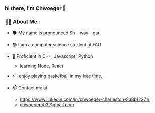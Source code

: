 ### hi there, i'm Chwoeger 👋


### :man_technologist: About Me :

- 🗣️ My name is pronounced Sh - way - gar

- 📚 I am a computer science student at FAU

- 🧠 Proficient in C++, Javascript, Python
  - learning Node, React

- :zap: I enjoy playing basketball in my free time, 

- 📫 Contact me at:
  * https://www.linkedin.com/in/chwoeger-charleston-8a8b12271/
  * chwoegerc03@gmail.com


